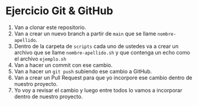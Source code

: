 # Ejercicio Git & GitHub

1. Van a clonar este repositorio.
2. Van a crear un nuevo branch a partir de `main` que se llame `nombre-apellido`.
3. Dentro de la carpeta de `scripts` cada uno de ustedes va a crear un archivo que se llame `nombre-apellido.sh` y que contenga un echo como el archivo `ejemplo.sh`
4. Van a hacer un commit con ese cambio.
5. Van a hacer un `git push` subiendo ese cambio a GitHub.
6. Van a crear un Pull Request para que yo incorpore ese cambio dentro de nuestro proyecto.
7. Yo voy a revisar el cambio y luego entre todos lo vamos a incorporar dentro de nuestro proyecto. 

